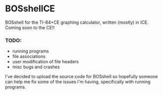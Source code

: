 # BOSshellCE
BOSshell for the TI-84+CE graphing calculator, written (mostly) in ICE.
Coming soon to the CE!!

### TODO:
+ running programs
+ file associations
+ user modification of file headers
+ misc bugs and crashes

I've decided to upload the source code for BOSshell so hopefully someone can help me fix some of the issues I'm having, specifically with running programs.

